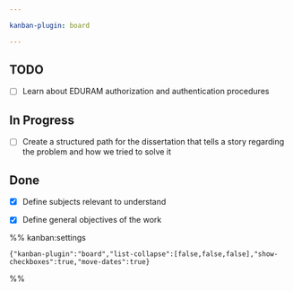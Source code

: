 ```yaml
---

kanban-plugin: board

---
```


## TODO

- [ ] Learn about EDURAM authorization and authentication procedures


## In Progress

- [ ] Create a structured path for the dissertation that tells a story regarding the problem and how we tried to solve it


## Done

- [x] Define subjects relevant to understand
- [x] Define general objectives of the work




%% kanban:settings
```
{"kanban-plugin":"board","list-collapse":[false,false,false],"show-checkboxes":true,"move-dates":true}
```
%%